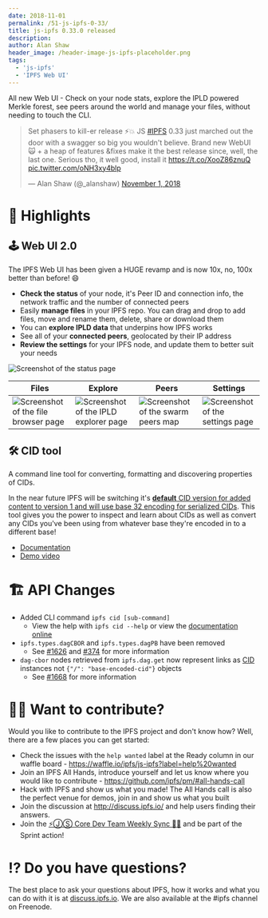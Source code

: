 ```yaml
---
date: 2018-11-01
permalink: /51-js-ipfs-0-33/
title: js-ipfs 0.33.0 released
description:
author: Alan Shaw
header_image: /header-image-js-ipfs-placeholder.png
tags:
  - 'js-ipfs'
  - 'IPFS Web UI'
---
```


All new Web UI - Check on your node stats, explore the IPLD powered Merkle forest, see peers around the world and manage your files, without needing to touch the CLI.

<blockquote class="twitter-tweet" data-cards="hidden" data-lang="en"><p lang="en" dir="ltr">Set phasers to kill-er release ⚡️💥 JS <a href="https://twitter.com/hashtag/IPFS?src=hash&amp;ref_src=twsrc%5Etfw">#IPFS</a> 0.33 just marched out the door with a swagger so big you wouldn&#39;t believe. Brand new WebUI 🙀 + a heap of features &amp;fixes make it the best release since, well, the last one. Serious tho, it well good, install it <a href="https://t.co/XooZ86znuQ">https://t.co/XooZ86znuQ</a> <a href="https://t.co/oNH3xy4blp">pic.twitter.com/oNH3xy4blp</a></p>&mdash; Alan Shaw (@_alanshaw) <a href="https://twitter.com/_alanshaw/status/1058020797766397952?ref_src=twsrc%5Etfw">November 1, 2018</a></blockquote>
<script async src="https://platform.twitter.com/widgets.js" charset="utf-8"></script>

# 🔦 Highlights

## 🕹 Web UI 2.0

The IPFS Web UI has been given a HUGE revamp and is now 10x, no, 100x better than before! 😄

- **Check the status** of your node, it's Peer ID and connection info, the network traffic and the number of connected peers
- Easily **manage files** in your IPFS repo. You can drag and drop to add files, move and rename them, delete, share or download them
- You can **explore IPLD data** that underpins how IPFS works
- See all of your **connected peers**, geolocated by their IP address
- **Review the settings** for your IPFS node, and update them to better suit your needs

![Screenshot of the status page](/ipfs-webui-status.png)

| Files                                                         | Explore                                                          | Peers                                                       | Settings                                                     |
| ------------------------------------------------------------- | ---------------------------------------------------------------- | ----------------------------------------------------------- | ------------------------------------------------------------ |
| ![Screenshot of the file browser page](/ipfs-webui-files.png) | ![Screenshot of the IPLD explorer page](/ipfs-webui-explore.png) | ![Screenshot of the swarm peers map](/ipfs-webui-peers.png) | ![Screenshot of the settings page](/ipfs-webui-settings.png) |

## 🛠 CID tool

A command line tool for converting, formatting and discovering properties of CIDs.

In the near future IPFS will be switching it's [**default** CID version for added content to version 1 and will use base 32 encoding for serialized CIDs](https://github.com/ipfs/go-ipfs/issues/4143). This tool gives you the power to inspect and learn about CIDs as well as convert any CIDs you've been using from whatever base they're encoded in to a different base!

- [Documentation](https://github.com/ipfs-shipyard/js-cid-tool)
- [Demo video](https://youtu.be/SMhy99yUVGk?t=299)

# 🏗 API Changes

- Added CLI command `ipfs cid [sub-command]`
  - View the help with `ipfs cid --help` or view the [documentation online](https://github.com/ipfs-shipyard/js-cid-tool)
- `ipfs.types.dagCBOR` and `ipfs.types.dagPB` have been removed
  - See [#1626](https://github.com/ipfs/js-ipfs/pull/1626) and [#374](https://github.com/ipfs/interface-ipfs-core/pull/374#pullrequestreview-164611060) for more information
- `dag-cbor` nodes retrieved from `ipfs.dag.get` now represent links as [CID](https://github.com/ipld/js-cid) instances not `{"/": "base-encoded-cid"}` objects
  - See [#1668](https://github.com/ipfs/js-ipfs/pull/1668) for more information

# 🙌🏽 Want to contribute?

Would you like to contribute to the IPFS project and don't know how? Well, there are a few places you can get started:

- Check the issues with the `help wanted` label at the Ready column in our waffle board - https://waffle.io/ipfs/js-ipfs?label=help%20wanted
- Join an IPFS All Hands, introduce yourself and let us know where you would like to contribute - https://github.com/ipfs/pm/#all-hands-call
- Hack with IPFS and show us what you made! The All Hands call is also the perfect venue for demos, join in and show us what you built
- Join the discussion at http://discuss.ipfs.io/ and help users finding their answers.
- Join the [⚡️ⒿⓈ Core Dev Team Weekly Sync 🙌🏽](https://github.com/ipfs/pm/issues/650) and be part of the Sprint action!

# ⁉️ Do you have questions?

The best place to ask your questions about IPFS, how it works and what you can do with it is at [discuss.ipfs.io](http://discuss.ipfs.io). We are also available at the #ipfs channel on Freenode.
